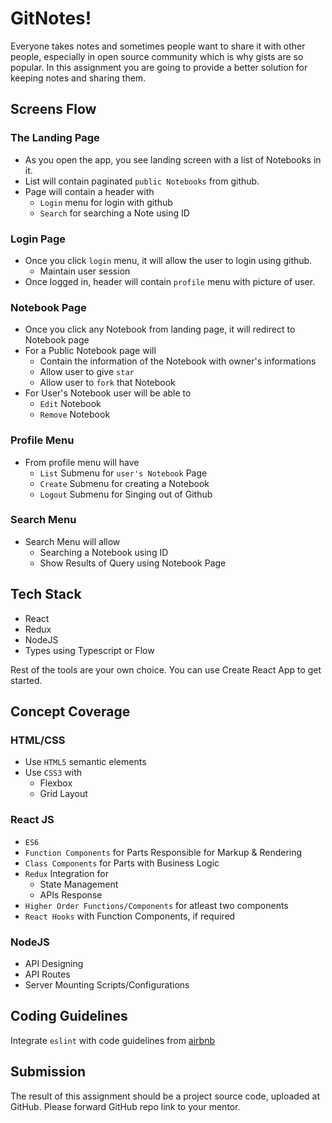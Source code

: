 
# GitNotes!
Everyone takes notes and sometimes people want to share it with other people, especially in open source community which is why gists are so popular. In this assignment you are going to provide a better solution for keeping notes and sharing them.

## Screens Flow
### The Landing Page
- As you open the app, you see landing screen with a list of Notebooks in it.
- List will contain paginated `public Notebooks` from github.
- Page will contain a header with
  * `Login` menu for login with github
  * `Search` for searching a Note using ID

### Login Page
- Once you click `login` menu, it will allow the user to login using github.
  * Maintain user session
- Once logged in, header will contain `profile` menu with picture of user.

### Notebook Page
- Once you click any Notebook from landing page, it will redirect to Notebook page
- For a Public Notebook page will
  * Contain the information of the Notebook with owner's informations
  * Allow user to give `star`
  * Allow user to `fork` that Notebook
- For User's Notebook user will be able to
  * `Edit` Notebook
  * `Remove` Notebook

### Profile Menu
- From profile menu will have
  * `List` Submenu for `user's Notebook` Page
  * `Create` Submenu for creating a Notebook
  * `Logout` Submenu for Singing out of Github

### Search Menu
- Search Menu will allow
  * Searching a Notebook using ID
  * Show Results of Query using Notebook Page

## Tech Stack
- React
- Redux
- NodeJS
- Types using Typescript or Flow

Rest of the tools are your own choice. You can use Create React App to get started.

## Concept Coverage
### HTML/CSS
- Use `HTML5` semantic elements
- Use `CSS3` with
  * Flexbox
  * Grid Layout

### React JS
- `ES6`
- `Function Components` for Parts Responsible for Markup & Rendering
- `Class Components` for Parts with Business Logic
- `Redux` Integration for
  * State Management
  * APIs Response
- `Higher Order Functions/Components` for atleast two components
- `React Hooks` with Function Components, if required

### NodeJS
- API Designing
- API Routes
- Server Mounting Scripts/Configurations

## Coding Guidelines
Integrate `eslint` with code guidelines from
[airbnb](https://github.com/airbnb/javascript)

## Submission
The result of this assignment should be a project source code, uploaded at GitHub. Please forward GitHub repo link to your mentor.